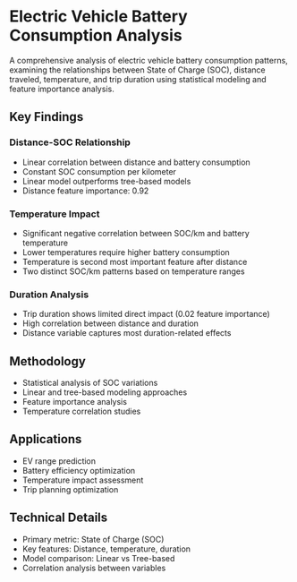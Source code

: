 # Electric Vehicle Battery Consumption Analysis

A comprehensive analysis of electric vehicle battery consumption patterns, examining the relationships between State of Charge (SOC), distance traveled, temperature, and trip duration using statistical modeling and feature importance analysis.

## Key Findings

### Distance-SOC Relationship
- Linear correlation between distance and battery consumption
- Constant SOC consumption per kilometer
- Linear model outperforms tree-based models
- Distance feature importance: 0.92

### Temperature Impact
- Significant negative correlation between SOC/km and battery temperature
- Lower temperatures require higher battery consumption
- Temperature is second most important feature after distance
- Two distinct SOC/km patterns based on temperature ranges

### Duration Analysis
- Trip duration shows limited direct impact (0.02 feature importance)
- High correlation between distance and duration
- Distance variable captures most duration-related effects

## Methodology
- Statistical analysis of SOC variations
- Linear and tree-based modeling approaches
- Feature importance analysis
- Temperature correlation studies

## Applications
- EV range prediction
- Battery efficiency optimization
- Temperature impact assessment
- Trip planning optimization

## Technical Details
- Primary metric: State of Charge (SOC)
- Key features: Distance, temperature, duration
- Model comparison: Linear vs Tree-based
- Correlation analysis between variables
